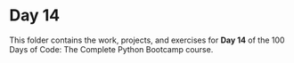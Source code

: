 # Day 14

This folder contains the work, projects, and exercises for **Day 14** of the 100 Days of Code: The Complete Python Bootcamp course.
